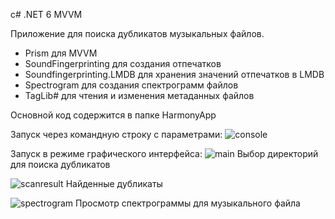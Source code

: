 c# .NET 6 MVVM 

Приложение для поиска дубликатов музыкальных файлов. 

- Prism для MVVM
- SoundFingerprinting для создания отпечатков
- Soundfingerprinting.LMDB для хранения значений отпечатков в LMDB
- Spectrogram для создания спектрограмм файлов
- TagLib# для чтения и изменения метаданных файлов

Основной код содержится в папке HarmonyApp

Запуск через командную строку с параметрами: 
![console](https://github.com/arsenyrogatov/HarmonyApp/assets/89843046/3a7a4342-cab4-4d57-b219-6e70c80e1d74)

Запуск в режиме графического интерфейса: 
![main](https://github.com/arsenyrogatov/HarmonyApp/assets/89843046/55b41b0b-f643-4bee-9300-d0f0f023e8cb)
Выбор директорий для поиска дубликатов

![scanresult](https://github.com/arsenyrogatov/HarmonyApp/assets/89843046/4a83e7e2-f57c-4e7c-b8f5-577daf72fc4f)
Найденные дубликаты

![spectrogram](https://github.com/arsenyrogatov/HarmonyApp/assets/89843046/f8853c55-da8b-4b19-b94e-5acd4f8f8a08)
Просмотр спектрограммы для музыкального файла
